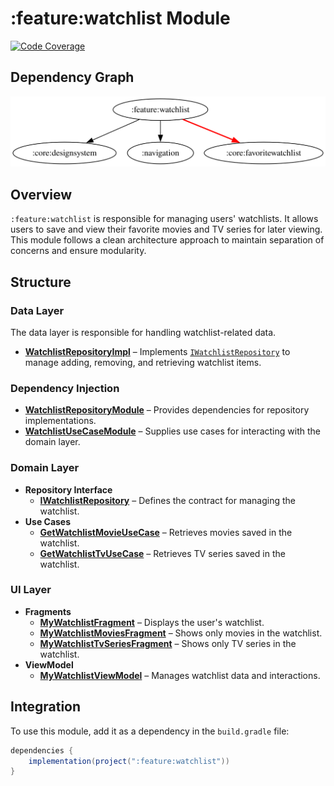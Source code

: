 # :feature:watchlist Module

[![Code Coverage][feature-watchlist-coverage-badge]][feature-watchlist-coverage-link]

## Dependency Graph

![Dependency graph](../../docs/images/module-graphs/feature-watchlist.svg)

## Overview

`:feature:watchlist` is responsible for managing users' watchlists. It allows users to save and view their favorite movies and TV series for later viewing. This module follows a clean architecture approach to maintain separation of concerns and ensure modularity.

## Structure

### Data Layer

The data layer is responsible for handling watchlist-related data.

- **[WatchlistRepositoryImpl](../watchlist/src/main/kotlin/com/waffiq/bazz_movies/feature/watchlist/data/repository/WatchlistRepositoryImpl.kt)** – Implements [`IWatchlistRepository`](<(../watchlist/src/main/kotlin/com/waffiq/bazz_movies/feature/watchlist/domain/repository/IWatchlistRepository.kt)>) to manage adding, removing, and retrieving watchlist items.

### Dependency Injection

- **[WatchlistRepositoryModule](../watchlist/src/main/kotlin/com/waffiq/bazz_movies/feature/watchlist/di/WatchlistRepositoryModule.kt)** – Provides dependencies for repository implementations.
- **[WatchlistUseCaseModule](../watchlist/src/main/kotlin/com/waffiq/bazz_movies/feature/watchlist/di/WatchlistUseCaseModule.kt)** – Supplies use cases for interacting with the domain layer.

### Domain Layer

- **Repository Interface**
  - **[IWatchlistRepository](../watchlist/src/main/kotlin/com/waffiq/bazz_movies/feature/watchlist/domain/repository/IWatchlistRepository.kt)** – Defines the contract for managing the watchlist.
- **Use Cases**
  - **[GetWatchlistMovieUseCase](../watchlist/src/main/kotlin/com/waffiq/bazz_movies/feature/watchlist/domain/usecase/GetWatchlistMovieUseCase.kt)** – Retrieves movies saved in the watchlist.
  - **[GetWatchlistTvUseCase](../watchlist/src/main/kotlin/com/waffiq/bazz_movies/feature/watchlist/domain/usecase/GetWatchlistTvUseCase.kt)** – Retrieves TV series saved in the watchlist.

### UI Layer

- **Fragments**
  - **[MyWatchlistFragment](../watchlist/src/main/kotlin/com/waffiq/bazz_movies/feature/watchlist/ui/MyWatchlistFragment.kt)** – Displays the user's watchlist.
  - **[MyWatchlistMoviesFragment](../watchlist/src/main/kotlin/com/waffiq/bazz_movies/feature/watchlist/ui/MyWatchlistMoviesFragment.kt)** – Shows only movies in the watchlist.
  - **[MyWatchlistTvSeriesFragment](../watchlist/src/main/kotlin/com/waffiq/bazz_movies/feature/watchlist/ui/MyWatchlistTvSeriesFragment.kt)** – Shows only TV series in the watchlist.
- **ViewModel**
  - **[MyWatchlistViewModel](../watchlist/src/main/kotlin/com/waffiq/bazz_movies/feature/watchlist/ui/MyWatchlistViewModel.kt)** – Manages watchlist data and interactions.

## Integration

To use this module, add it as a dependency in the `build.gradle` file:

```gradle
dependencies {
    implementation(project(":feature:watchlist"))
}
```

<!-- LINK -->

[feature-watchlist-coverage-badge]: https://codecov.io/gh/waffiqaziz/BAZZ-Movies/branch/main/graph/badge.svg?flag=feature-watchlist
[feature-watchlist-coverage-link]: https://app.codecov.io/gh/waffiqaziz/BAZZ-Movies/tree/main/feature/watchlist/src/main/kotlin/com/waffiq/bazz_movies/feature/watchlist
